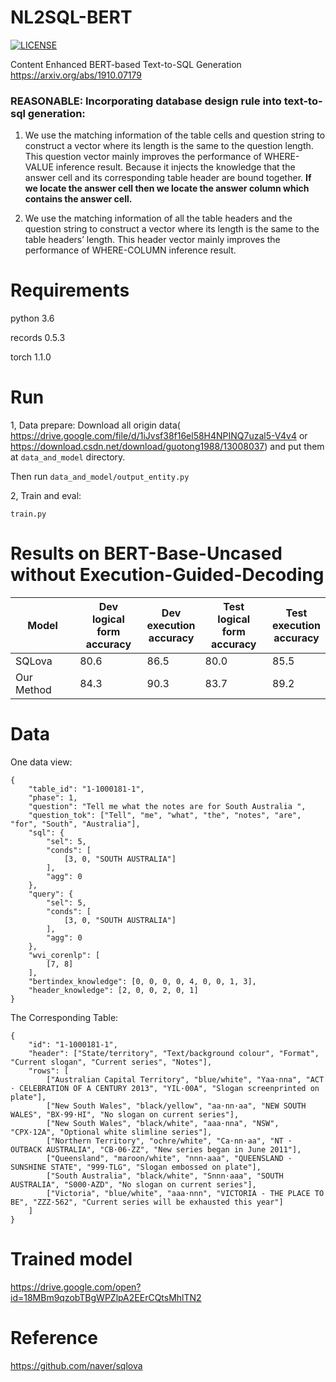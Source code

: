 # NL2SQL-BERT

[![LICENSE](https://img.shields.io/badge/license-Anti%20996-blue.svg)](https://github.com/996icu/996.ICU/blob/master/LICENSE)

Content Enhanced BERT-based Text-to-SQL Generation https://arxiv.org/abs/1910.07179

### REASONABLE: Incorporating database design rule into text-to-sql generation: 

1. We use the matching information of the table cells and question string to construct a vector where
its length is the same to the question length. This question vector mainly improves the performance
of WHERE-VALUE inference result. Because it injects the knowledge that the answer cell and its
corresponding table header are bound together. **If we locate the answer cell then we locate the answer
column which contains the answer cell.**

2. We use the matching information of all the table headers and the question string to construct a
vector where its length is the same to the table headers’ length. This header vector mainly improves the
performance of WHERE-COLUMN inference result.

# Requirements

python 3.6

records 0.5.3   

torch 1.1.0   

# Run

1, Data prepare:
Download all origin data( https://drive.google.com/file/d/1iJvsf38f16el58H4NPINQ7uzal5-V4v4 or https://download.csdn.net/download/guotong1988/13008037) and put them at `data_and_model` directory.

Then run
`data_and_model/output_entity.py`

2, Train and eval:

`train.py`

# Results on BERT-Base-Uncased without Execution-Guided-Decoding
| **Model**   | Dev <br />logical form <br />accuracy | Dev<br />execution<br/> accuracy | Test<br /> logical form<br /> accuracy | Test<br /> execution<br /> accuracy |
| ----------- | ------------------------------------- | -------------------------------- | -------------------------------------- | ----------------------------------- |
| SQLova    | 80.6                      | 86.5                  | 80.0                        | 85.5                   |
| Our Method | 84.3                      | 90.3                | 83.7                      | 89.2 |

# Data
One data view:
```
{
	"table_id": "1-1000181-1",
	"phase": 1,
	"question": "Tell me what the notes are for South Australia ",
	"question_tok": ["Tell", "me", "what", "the", "notes", "are", "for", "South", "Australia"],
	"sql": {
		"sel": 5,
		"conds": [
			[3, 0, "SOUTH AUSTRALIA"]
		],
		"agg": 0
	},
	"query": {
		"sel": 5,
		"conds": [
			[3, 0, "SOUTH AUSTRALIA"]
		],
		"agg": 0
	},
	"wvi_corenlp": [
		[7, 8]
	],
	"bertindex_knowledge": [0, 0, 0, 0, 4, 0, 0, 1, 3],
	"header_knowledge": [2, 0, 0, 2, 0, 1]
}
```
The Corresponding Table:
```
{
	"id": "1-1000181-1",
	"header": ["State/territory", "Text/background colour", "Format", "Current slogan", "Current series", "Notes"],
	"rows": [
		["Australian Capital Territory", "blue/white", "Yaa·nna", "ACT · CELEBRATION OF A CENTURY 2013", "YIL·00A", "Slogan screenprinted on plate"],
		["New South Wales", "black/yellow", "aa·nn·aa", "NEW SOUTH WALES", "BX·99·HI", "No slogan on current series"],
		["New South Wales", "black/white", "aaa·nna", "NSW", "CPX·12A", "Optional white slimline series"],
		["Northern Territory", "ochre/white", "Ca·nn·aa", "NT · OUTBACK AUSTRALIA", "CB·06·ZZ", "New series began in June 2011"],
		["Queensland", "maroon/white", "nnn·aaa", "QUEENSLAND · SUNSHINE STATE", "999·TLG", "Slogan embossed on plate"],
		["South Australia", "black/white", "Snnn·aaa", "SOUTH AUSTRALIA", "S000·AZD", "No slogan on current series"],
		["Victoria", "blue/white", "aaa·nnn", "VICTORIA - THE PLACE TO BE", "ZZZ·562", "Current series will be exhausted this year"]
	]
}
```

# Trained model

https://drive.google.com/open?id=18MBm9qzobTBgWPZlpA2EErCQtsMhlTN2

# Reference 

https://github.com/naver/sqlova
